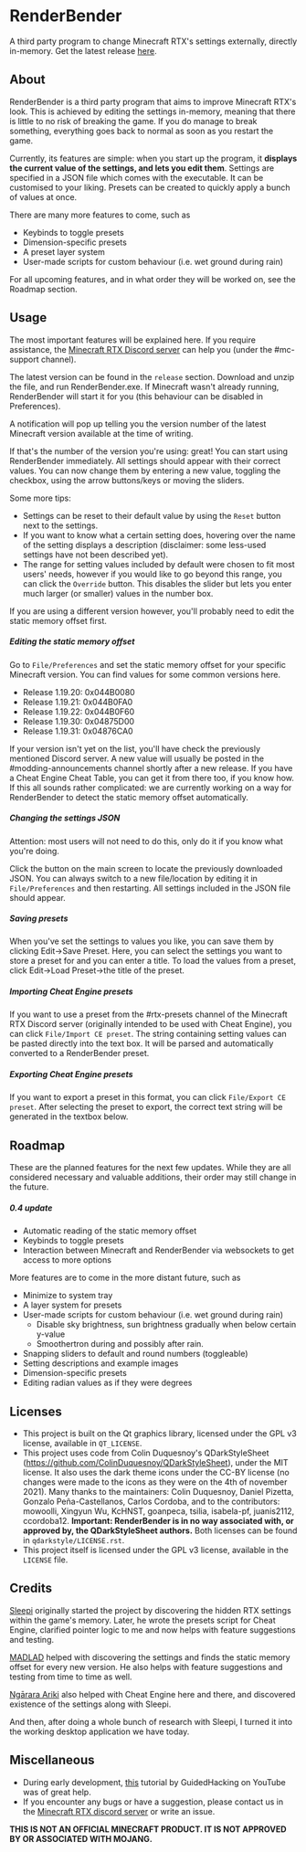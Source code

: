 # RenderBender
A third party program to change Minecraft RTX's settings externally, directly in-memory.
Get the latest release [here](https://github.com/SpeedyCodes/RenderBender/releases).

## About
RenderBender is a third party program that aims to improve Minecraft RTX's look.
This is achieved by editing the settings in-memory, meaning that there is little to no risk of breaking the game.
If you do manage to break something, everything goes back to normal as soon as you restart the game.

Currently, its features are simple: when you start up the program, 
it **displays the current value of the settings, and lets you edit them**.
Settings are specified in a JSON file which comes with the executable. It can be customised to your liking. 
Presets can be created to quickly apply a bunch of values at once.

There are many more features to come, such as
- Keybinds to toggle presets
- Dimension-specific presets
- A preset layer system
- User-made scripts for custom behaviour (i.e. wet ground during rain)

For all upcoming features, and in what order they will be worked on, see the Roadmap section.

## Usage

The most important features will be explained here. If you require assistance, the [Minecraft RTX Discord server](https://discord.gg/R56qgBBA9D) can help you (under the #mc-support channel).

The latest version can be found in the `release` section.
Download and unzip the file, and run RenderBender.exe. If Minecraft wasn't already running, RenderBender will start it for you (this behaviour can be disabled in Preferences).

A notification will pop up telling you the version number of the latest Minecraft version available at the time of writing. 

If that's the number of the version you're using: great! You can start using RenderBender immediately. All settings should appear with their correct values. 
You can now change them by entering a new value, toggling the checkbox, using the arrow buttons/keys or moving the sliders. 

Some more tips:
- Settings can be reset to their default value by using the `Reset` button next to the settings.
- If you want to know what a certain setting does, hovering over the name of the setting displays a description (disclaimer: some less-used settings have not been described yet). 
- The range for setting values included by default were chosen to fit most users' needs, however if you would like to go beyond this range, you can click the `Override` button. This disables the slider but lets you enter much larger (or smaller) values in the number box.

If you are using a different version however, you'll probably need to edit the static memory offset first.
##### Editing the static memory offset
Go to `File/Preferences` and set the static memory offset for your specific Minecraft version. You can find values for some common versions here.
- Release 1.19.20: 0x044B0080
- Release 1.19.21: 0x044B0FA0
- Release 1.19.22: 0x044B0F60
- Release 1.19.30: 0x04875D00
- Release 1.19.31: 0x04876CA0

If your version isn't yet on the list, you'll have check the previously mentioned Discord server. A new value will usually be posted in the #modding-announcements channel shortly after a new release. If you have a Cheat Engine Cheat Table, you can get it from there too, if you know how. 
If this all sounds rather complicated: we are currently working on a way for RenderBender to detect the static memory offset automatically.
##### Changing the settings JSON
Attention: most users will not need to do this, only do it if you know what you're doing.

Click the button on the main screen to locate the previously downloaded JSON. You can always switch to a new file/location by editing it in `File/Preferences` and then restarting.
All settings included in the JSON file should appear. 
##### Saving presets
When you've set the settings to values you like, you can save them by clicking Edit->Save Preset. Here, you can select the settings you want to store a preset for and you can enter a title. To load the values from a preset, click Edit->Load Preset->the title of the preset.

##### Importing Cheat Engine presets
If you want to use a preset from the #rtx-presets channel of the Minecraft RTX Discord server (originally intended to be used with Cheat Engine), you can click `File/Import CE preset`. The string containing setting values can be pasted directly into the text box. It will be parsed and automatically converted to a RenderBender preset.

##### Exporting Cheat Engine presets
If you want to export a preset in this format, you can click `File/Export CE preset`. After selecting the preset to export, the correct text string will be generated in the textbox below.
## Roadmap

These are the planned features for the next few updates. While they are all considered necessary and valuable additions, their order may still change in the future.

##### 0.4 update
- Automatic reading of the static memory offset
- Keybinds to toggle presets
- Interaction between Minecraft and RenderBender via websockets to get access to more options

More features are to come in the more distant future, such as
- Minimize to system tray
- A layer system for presets
- User-made scripts for custom behaviour (i.e. wet ground during rain)
    - Disable sky brightness, sun brightness gradually when below certain y-value
    - Smoothertron during and possibly after rain.
- Snapping sliders to default and round numbers (toggleable)
- Setting descriptions and example images
- Dimension-specific presets
- Editing radian values as if they were degrees
## Licenses

- This project is built on the Qt graphics library, licensed under the GPL v3 license, available in `QT_LICENSE`.
- This project uses code from Colin Duquesnoy's QDarkStyleSheet (https://github.com/ColinDuquesnoy/QDarkStyleSheet), under the MIT license.
It also uses the dark theme icons under the CC-BY license (no changes were made to the icons as they were on the 4th of november 2021). Many thanks to the maintainers: Colin Duquesnoy, Daniel Pizetta, Gonzalo Peña-Castellanos, Carlos Cordoba, and to the contributors: mowoolli, Xingyun Wu, KcHNST, goanpeca, tsilia, isabela-pf, juanis2112, ccordoba12.
**Important: RenderBender is in no way associated with, or approved by, the QDarkStyleSheet authors.**
Both licenses can be found in `qdarkstyle/LICENSE.rst`.
- This project itself is licensed under the GPL v3 license, available in the `LICENSE` file.

## Credits

[Sleepi](https://github.com/bliksemremi) originally started the project by discovering the hidden RTX settings within the game's memory. Later, he wrote the presets script for Cheat Engine, clarified pointer logic to me and now helps with feature suggestions and testing.

[MADLAD](https://github.com/MADLAD3718) helped with discovering the settings and finds the static memory offset for every new version. He also helps with feature suggestions and testing from time to time as well.

[Ngārara Ariki](https://github.com/Tui-Vao) also helped with Cheat Engine here and there, and discovered existence of the settings along with Sleepi.

And then, after doing a whole bunch of research with Sleepi, I turned it into the working desktop application we have today.

## Miscellaneous
- During early development, [this](https://www.youtube.com/watch?v=wiX5LmdD5yk) tutorial by GuidedHacking on YouTube was of great help.
- If you encounter any bugs or have a suggestion, please contact us in the [Minecraft RTX discord server](https://discord.gg/R56qgBBA9D)  or write an issue.

**THIS IS NOT AN OFFICIAL MINECRAFT PRODUCT. IT IS NOT APPROVED BY OR ASSOCIATED WITH MOJANG.**
